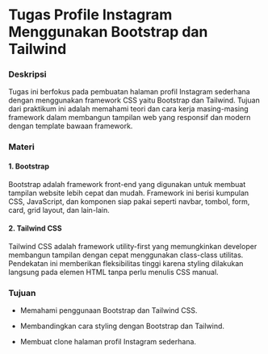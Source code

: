 # Tugas Profile Instagram Menggunakan Bootstrap dan Tailwind
### Deskripsi

Tugas ini berfokus pada pembuatan halaman profil Instagram sederhana dengan menggunakan framework CSS yaitu Bootstrap dan Tailwind.
Tujuan dari praktikum ini adalah memahami teori dan cara kerja masing-masing framework dalam membangun tampilan web yang responsif dan modern dengan template bawaan framework.

### Materi
#### 1. Bootstrap

Bootstrap adalah framework front-end yang digunakan untuk membuat tampilan website lebih cepat dan mudah.
Framework ini berisi kumpulan CSS, JavaScript, dan komponen siap pakai seperti navbar, tombol, form, card, grid layout, dan lain-lain.

#### 2. Tailwind CSS

Tailwind CSS adalah framework utility-first yang memungkinkan developer membangun tampilan dengan cepat menggunakan class-class utilitas.
Pendekatan ini memberikan fleksibilitas tinggi karena styling dilakukan langsung pada elemen HTML tanpa perlu menulis CSS manual.

### Tujuan

- Memahami penggunaan Bootstrap dan Tailwind CSS.

- Membandingkan cara styling dengan Bootstrap dan Tailwind.

- Membuat clone halaman profil Instagram sederhana.
